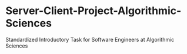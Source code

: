 # Server-Client-Project-Algorithmic-Sciences
Standardized Introductory Task for Software Engineers at Algorithmic Sciences
